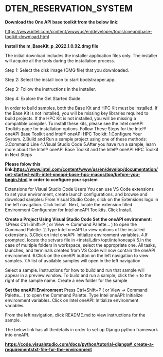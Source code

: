 # DTEN_RESERVATION_SYSTEM

**Download the One API base toolkit from the below link:**

https://www.intel.com/content/www/us/en/developer/tools/oneapi/base-toolkit-download.html

**Install the m_BaseKit_p_2022.1.0.92.dmg file**


The initial download includes the installer application files only. The installer will acquire all the tools during the installation process.

Step 1: Select the disk image (DMG file) that you downloaded.

Step 2: Select the install icon to start bootstrapper.app.

Step 3: Follow the instructions in the installer.

Step 4: Explore the Get Started Guide.

 
 
In order to build samples, both the Base Kit and HPC Kit must be installed. If the Base Kit is not installed, you will be missing key libraries required to build projects. If the HPC Kit is not installed, you will be missing a compatible compiler. To install these kits, please see the Intel oneAPI Toolkits page for installation options.
Follow These Steps for the Intel® oneAPI Base Toolkit and Intel® oneAPI HPC Toolkit:
1.Configure Your System.
2.Build and Run a sample project using one of these methods:
3.Command Line
4.Visual Studio Code
5.After you have run a sample, learn more about the Intel® oneAPI Base Toolkit and the Intel® oneAPI HPC Toolkit in Next Steps


**Please folow this link:https://www.intel.com/content/www/us/en/develop/documentation/get-started-with-intel-oneapi-base-hpc-macos/top/before-you-begin.html
in order to configure your system**

Extensions for Visual Studio Code Users
You can use VS Code extensions to set your environment, create launch configurations, and browse and download samples:
From Visual Studio Code, click on the Extensions logo in the left navigation.
Click Install.
Next, locate the extension titled Environment Configurator for Intel oneAPI Toolkits.
Click Install.

**Create a Project Using Visual Studio Code
Set the oneAPI environment:**
1.Press Ctrl+Shift+P ( or View -> Command Palette… ) to open the Command Palette.
2.Type Intel oneAPI to view options of the installed extensions.
3.Click on Intel oneAPI: Initialize environment variables.
4.If prompted, locate the setvars file in <install_dir>/opt/intel/oneapi/
5.In the case of multiple folders in workspace, select the appropriate one. All tasks, launches, and terminals created from VS Code will now contain the oneAPI environment.
6.Click on the oneAPI button on the left navigation to view samples.
7.A list of available samples will open in the left navigation

Select a sample. Instructions for how to build and run that sample will appear in a preview window.
To build and run a sample, click the + to the right of the sample name.
Create a new folder for the sample


**Set the oneAPI Environment**
Press Ctrl+Shift+P ( or View -> Command Palette… ) to open the Command Palette.
Type Intel oneAPI: Initialize environment variables. Click on Intel oneAPI: Initialize environment variables.

From the left navigation, click README.md to view instructions for the sample.

The below link has all thedetails in order to set up Django python framework into oneAPI.

**https://code.visualstudio.com/docs/python/tutorial-django#_create-a-requirementstxt-file-for-the-environment**
